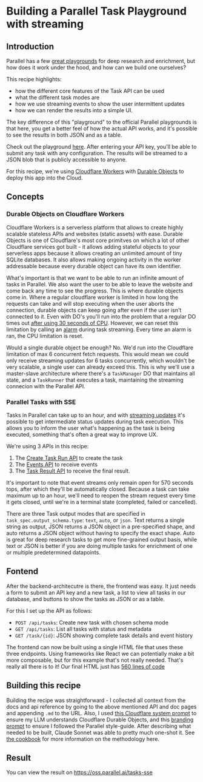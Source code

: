 # Building a Parallel Task Playground with streaming

## Introduction

Parallel has a few [great playgrounds](https://platform.parallel.ai/play) for deep research and enrichment, but how does it work under the hood, and how can we build one ourselves?

This recipe highlights:

- how the different core features of the Task API can be used
- what the different task modes are
- how we use streaming events to show the user intermittent updates
- how we can render the results into a simple UI.

The key difference of this "playground" to the official Parallel playgrounds is that here, you get a better feel of how the actual API works, and it's possible to see the results in both JSON and as a table.

Check out the playground [here](https://oss.parallel.ai/tasks-sse). After entering your API key, you'll be able to submit any task with any configuration. The results will be streamed to a JSON blob that is publicly accessible to anyone.

For this recipe, we're using [Cloudflare Workers](https://workers.cloudflare.com) with [Durable Objects](https://developers.cloudflare.com/durable-objects/) to deploy this app into the Cloud.

## Concepts

### Durable Objects on Cloudflare Workers

Cloudflare Workers is a serverless platform that allows to create highly scalable stateless APIs and websites (static assets) with ease. Durable Objects is one of Cloudflare's most core primitves on which a lot of other Cloudflare services got built - it allows adding stateful objects to your serverless apps because it allows creating an unlimited amount of tiny SQLite databases. It also allows making ongoing activity in the worker addressable because every durable object can have its own identifier.

What's important is that we want to be able to run an infinite amount of tasks in Parallel. We also want the user to be able to leave the website and come back any time to see the progress. This is where durable objects come in. Where a regular cloudflare worker is limited in how long the requests can take and will stop executing when the user aborts the connection, durable objects can keep going after even if the user isn't connected to it. Even with DO's you'll run into the problem that a regular DO times out [after using 30 seconds of CPU](https://developers.cloudflare.com/durable-objects/platform/limits/). However, we can reset this limitation by calling an [alarm](https://developers.cloudflare.com/durable-objects/api/alarms/) during task streaming. Every time an alarm is ran, the CPU limitation is reset.

Would a single durable object be enough? No. We'd run into the Cloudflare limitation of max 6 concurrent fetch requests. This would mean we could only receive streaming updates for 6 tasks concurrently, which wouldn't be very scalable, a single user can already exceed this. This is why we'll use a master-slave architecture where there's a `TaskManager` DO that maintains all state, and a `TaskRunner` that executes a task, maintaining the streaming connecion with the Parallel API.

### Parallel Tasks with SSE

Tasks in Parallel can take up to an hour, and with [streaming updates](https://docs.parallel.ai/task-api/features/task-sse) it's possible to get intermediate status updates during task execution. This allows you to inform the user what's happening as the task is being executed, something that's often a great way to improve UX.

We're using 3 APIs in this recipe:

1. The [Create Task Run API](https://docs.parallel.ai/api-reference/task-api-v1/create-task-run) to create the task
2. The [Events API](https://docs.parallel.ai/task-api/features/task-sse) to receive events
3. The [Task Result API](https://docs.parallel.ai/api-reference/task-api-v1/retrieve-task-run-result) to receive the final result.

It's important to note that event streams only remain open for 570 seconds tops, after which they'll be automatically closed. Because a task can take maximum up to an hour, we'll need to reopen the stream request every time it gets closed, until we're in a terminal state (completed, failed or cancelled).

There are three Task output modes that are specified in `task_spec.output_schema.type`: `text`, `auto`, or `json`. Text returns a single string as output, JSON returns a JSON object in a pre-specified shape, and auto returns a JSON object without having to specify the exact shape. Auto is great for deep research tasks to get more fine-grained output basis, while text or JSON is better if you are doing multiple tasks for enrichment of one or multiple predetermined datapoints.

## Fontend

After the backend-architecutre is there, the frontend was easy. It just needs a form to submit an API key and a new task, a list to view all tasks in our database, and buttons to show the tasks as JSON or as a table.

For this I set up the API as follows:

- `POST /api/tasks`: Create new task with chosen schema mode
- `GET /api/tasks`: List all tasks with status and metadata
- `GET /task/{id}`: JSON showing complete task details and event history

The frontend can now be built using a single HTML file that uses these three endpoints. Using frameworks like React we can potentially make a bit more composable, but for this example that's not really needed. That's really all there is to it! Our final HTML just has [560 lines of code](https://github.com/janwilmake/parallel-tasks-sse/blob/main/index.html)

## Building this recipe

Building the recipe was straightforward - I collected all context from the docs and api reference by going to the above mentioned API and doc pages and appending `.md` to the URL. Also, I used [this Cloudflare system prompt](https://flaredream.com/system-ts.md) to ensure my LLM understands Cloudflare Durable Objects, and this [branding prompt](https://assets.p0web.com/llms.txt) to ensure I followed the Parallel style-guide. After describing what needed to be built, Claude Sonnet was able to pretty much one-shot it. See [the cookbook](https://github.com/parallel-web/parallel-cookbook) for more information on the methodology here.

## Result

You can view the result on https://oss.parallel.ai/tasks-sse

